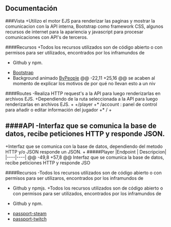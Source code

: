 ## Documentación
  
  ###Vista
 +Utilizo el motor EJS para renderizar las paginas y mostrar la comunicacion con la API interna, Bootstrap como framework CSS, algunos recursos de internet para la apariencia y javascript para procesar comunicaciones con API's de terceros.
  
  ####Recursos
 +Todos los recursos utilizados son de código abierto o con permisos para ser utilizados, encontrados por los inframundos de
 + Github y npm.
  
  * [Bootstrap](http://getbootstrap.com/)
  * Background animado [ByPeople](http://www.bypeople.com/animated-background-based/)
 @@ -22,11 +25,16 @@ se acaben al momento de explicar los motivos de por qué no llevan esto a un niv
  
  
  ####Routes
 -Realiza HTTP request's a la API para luego renderizarlas en archivos EJS.
 +Dependiendo de la ruta seleccionada a la API para luego renderizarlas en archivos EJS.
 +
 +/player
 +* /account : panel de control para añadir o editar información del jugador
 +* /
 +
  
  ####API
 -Interfaz que se comunica la base de datos, recibe peticiones HTTP y responde JSON.
 - 
 +Interfaz que se comunica con la base de datos, dependiendo del metodo HTTP y/o JSON responde un JSON.
 +
  #####Player
  |Endpoint | Descripcion|
  |----|----|
 @@ -49,8 +57,8 @@ Interfaz que se comunica la base de datos, recibe peticiones HTTP y responde JSO
  
  
  ####Recursos
 -Todos los recursos utilizados son de código abierto o con permisos para ser utilizaros, encontrados por los inframundos de
 - Github y npmjs.
 +Todos los recursos utilizados son de código abierto o con permisos para ser utilizados, encontrados por los inframundos de
 + Github y npm.
  
  * [passport-steam](https://github.com/liamcurry/passport-steam)
  * [passport-twitch](https://github.com/Schmoopiie/passport-twitch)

